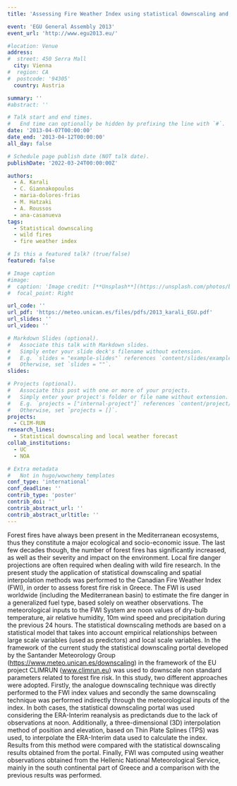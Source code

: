```yaml
---
title: 'Assessing Fire Weather Index using statistical downscaling and spatial interpolation techniques in Greece'

event: 'EGU General Assembly 2013'
event_url: 'http://www.egu2013.eu/'

#location: Venue
address:
#  street: 450 Serra Mall
  city: Vienna
#  region: CA
#  postcode: '94305'
  country: Austria

summary: ''
#abstract: ''

# Talk start and end times.
#   End time can optionally be hidden by prefixing the line with `#`.
date: '2013-04-07T00:00:00'
date_end: '2013-04-12T00:00:00'
all_day: false

# Schedule page publish date (NOT talk date).
publishDate: '2022-03-24T00:00:00Z'

authors: 
  - A. Karali
  - C. Giannakopoulos
  - maria-dolores-frias
  - M. Hatzaki
  - A. Roussos
  - ana-casanueva
tags: 
  - Statistical downscaling
  - wild fires
  - fire weather index

# Is this a featured talk? (true/false)
featured: false

# Image caption
#image:
#  caption: 'Image credit: [**Unsplash**](https://unsplash.com/photos/bzdhc5b3Bxs)'
#  focal_point: Right

url_code: ''
url_pdf: 'https://meteo.unican.es/files/pdfs/2013_karali_EGU.pdf'
url_slides: ''
url_video: ''

# Markdown Slides (optional).
#   Associate this talk with Markdown slides.
#   Simply enter your slide deck's filename without extension.
#   E.g. `slides = "example-slides"` references `content/slides/example-slides.md`.
#   Otherwise, set `slides = ""`.
slides:

# Projects (optional).
#   Associate this post with one or more of your projects.
#   Simply enter your project's folder or file name without extension.
#   E.g. `projects = ["internal-project"]` references `content/project/deep-learning/index.md`.
#   Otherwise, set `projects = []`.
projects: 
  - CLIM-RUN
research_lines: 
  - Statistical downscaling and local weather forecast
collab_institutions: 
  - UC
  - NOA

# Extra metadata
#   Not in hugo/wowchemy templates
conf_type: 'international'
conf_deadline: ''
contrib_type: 'poster'
contrib_doi: ''
contrib_abstract_url: ''
contrib_abstract_urltitle: ''
---
```


Forest fires have always been present in the Mediterranean ecosystems, thus they constitute a major ecological
and socio-economic issue. The last few decades though, the number of forest fires has significantly increased, as
well as their severity and impact on the environment. Local fire danger projections are often required when dealing
with wild fire research. In the present study the application of statistical downscaling and spatial interpolation
methods was performed to the Canadian Fire Weather Index (FWI), in order to assess forest fire risk in Greece.
The FWI is used worldwide (including the Mediterranean basin) to estimate the fire danger in a generalized fuel
type, based solely on weather observations. The meteorological inputs to the FWI System are noon values of
dry-bulb temperature, air relative humidity, 10m wind speed and precipitation during the previous 24 hours.
The statistical downscaling methods are based on a statistical model that takes into account empirical relationships
between large scale variables (used as predictors) and local scale variables. In the framework
of the current study the statistical downscaling portal developed by the Santander Meteorology Group
(https://www.meteo.unican.es/downscaling) in the framework of the EU project CLIMRUN (www.climrun.eu)
was used to downscale non standard parameters related to forest fire risk.
In this study, two different approaches were adopted. Firstly, the analogue downscaling technique was directly
performed to the FWI index values and secondly the same downscaling technique was performed indirectly through
the meteorological inputs of the index. In both cases, the statistical downscaling portal was used considering the
ERA-Interim reanalysis as predictands due to the lack of observations at noon.
Additionally, a three-dimensional (3D) interpolation method of position and elevation, based on Thin Plate Splines
(TPS) was used, to interpolate the ERA-Interim data used to calculate the index. Results from this method were
compared with the statistical downscaling results obtained from the portal.
Finally, FWI was computed using weather observations obtained from the Hellenic National Meteorological Service,
mainly in the south continental part of Greece and a comparison with the previous results was performed.
